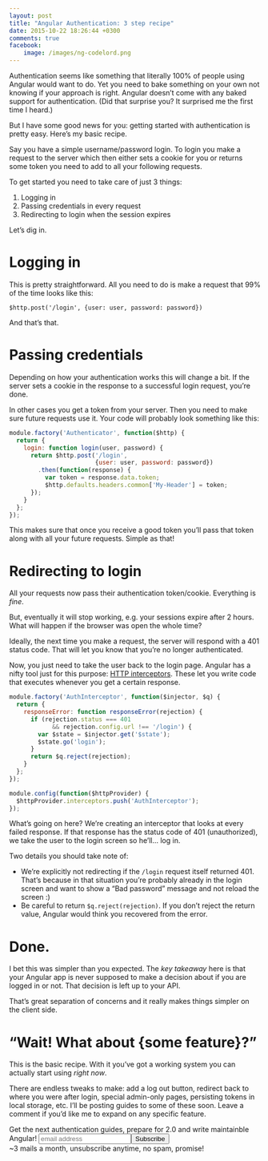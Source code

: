 ```yaml
---
layout: post
title: "Angular Authentication: 3 step recipe"
date: 2015-10-22 18:26:44 +0300
comments: true
facebook:
    image: /images/ng-codelord.png
---
```


Authentication seems like something that literally 100% of people using Angular would want to do. Yet you need to bake something on your own not knowing if your approach is right. Angular doesn’t come with any baked support for authentication. (Did that surprise you? It surprised me the first time I heard.)

But I have some good news for you: getting started with authentication is pretty easy. Here’s my basic recipe.

Say you have a simple username/password login. To login you make a request to the server which then either sets a cookie for you or returns some token you need to add to all your following requests.

To get started you need to take care of just 3 things:

1. Logging in
2. Passing credentials in every request
3. Redirecting to login when the session expires

Let’s dig in.

# Logging in

This is pretty straightforward. All you need to do is make a request that 99% of the time looks like this:

`$http.post('/login', {user: user, password: password})`

And that’s that.

# Passing credentials

Depending on how your authentication works this will change a bit. If the server sets a cookie in the response to a successful login request, you’re done.

In other cases you get a token from your server. Then you need to make sure future requests use it. Your code will probably look something like this:

```javascript
module.factory('Authenticator', function($http) {
  return {
    login: function login(user, password) {
      return $http.post('/login',
                        {user: user, password: password})
        .then(function(response) {
          var token = response.data.token;
          $http.defaults.headers.common['My-Header'] = token;
      });
    }
  };
});
```

This makes sure that once you receive a good token you’ll pass that token along with all your future requests. Simple as that!

# Redirecting to login

All your requests now pass their authentication token/cookie. Everything is *fine*.

But, eventually it will stop working, e.g. your sessions expire after 2 hours. What will happen if the browser was open the whole time?

Ideally, the next time you make a request, the server will respond with a 401 status code. That will let you know that you’re no longer authenticated.

Now, you just need to take the user back to the login page. Angular has a nifty tool just for this purpose: [HTTP interceptors](https://docs.angularjs.org/api/ng/service/$http#interceptors). These let you write code that executes whenever you get a certain response.

```javascript
module.factory('AuthInterceptor', function($injector, $q) {
  return {
    responseError: function responseError(rejection) {
      if (rejection.status === 401
            && rejection.config.url !== '/login') {
        var $state = $injector.get('$state');
        $state.go('login');
      }
      return $q.reject(rejection);
    }
  };
});

module.config(function($httpProvider) {
  $httpProvider.interceptors.push('AuthInterceptor');
});
```

What’s going on here? We’re creating an interceptor that looks at every failed response. If that response has the status code of 401 (unauthorized), we take the user to the login screen so he’ll… log in.

Two details you should take note of:

- We’re explicitly not redirecting if the `/login` request itself returned 401. That’s because in that situation you’re probably already in the login screen and want to show a “Bad password” message and not reload the screen :)
- Be careful to return `$q.reject(rejection)`. If you don’t reject the return value, Angular would think you recovered from the error.

# Done.

I bet this was simpler than you expected. The *key takeaway* here is that your Angular app is never supposed to make a decision about if you are logged in or not. That decision is left up to your API.

That’s great separation of concerns and it really makes things simpler on the client side.

# “Wait! What about {some feature}?”

This is the basic recipe. With it you’ve got a working system you can actually start using *right now*.

There are endless tweaks to make: add a log out button, redirect back to where you were after login, special admin-only pages, persisting tokens in local storage, etc. I’ll be posting guides to some of these soon. Leave a comment if you’d like me to expand on any specific feature.

<!-- Begin MailChimp Signup Form -->
<div id="mc_embed_signup" class="cta">
<form action="http://codelord.us6.list-manage.com/subscribe/post?u=78b36f07d7d2e7e91eb8deee3&amp;id=c9a8d439c8" method="post" id="mc-embedded-subscribe-form" name="mc-embedded-subscribe-form" class="validate" target="_blank" novalidate>
    <label for="mce-EMAIL">Get the next authentication guides, prepare for 2.0 and write maintainble Angular!</label>
    <input type="email" value="" name="EMAIL" class="email" id="mce-EMAIL" placeholder="email address" required style="display: inline"><!--
    --><input type="submit" value="Subscribe" name="subscribe" id="mc-embedded-subscribe" class="button" style="display: inline">
    <input type="hidden" value="" name="SIGNUP_URL" class="email" id="mce-SIGNUP_URL">
    <div class="promise">~3 mails a month, unsubscribe anytime, no spam, promise!</div>
</form>
</div>
<script type="text/javascript">
document.getElementById('mce-SIGNUP_URL').value = document.location.href;
</script>
<!--End mc_embed_signup-->
